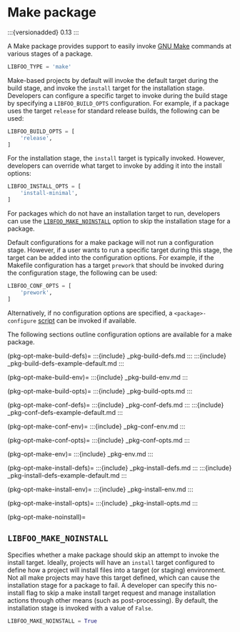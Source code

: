 # Make package

:::{versionadded} 0.13
:::

A Make package provides support to easily invoke [GNU Make][gnu-make]
commands at various stages of a package.

```python
LIBFOO_TYPE = 'make'
```

Make-based projects by default will invoke the default target during the build
stage, and invoke the `install` target for the installation stage. Developers
can configure a specific target to invoke during the build stage by specifying
a `LIBFOO_BUILD_OPTS` configuration. For example, if a package uses the
target `release` for standard release builds, the following can be used:

```python
LIBFOO_BUILD_OPTS = [
    'release',
]
```

For the installation stage, the `install` target is typically invoked.
However, developers can override what target to invoke by adding it into the
install options:

```python
LIBFOO_INSTALL_OPTS = [
    'install-minimal',
]
```

For packages which do not have an installation target to run, developers can
use the [`LIBFOO_MAKE_NOINSTALL`](pkg-opt-make-noinstall) option to skip
the installation stage for a package.

Default configurations for a make package will not run a configuration stage.
However, if a user wants to run a specific target during this stage, the
target can be added into the configuration options. For example, if the
Makefile configuration has a target `prework` that should be invoked
during the configuration stage, the following can be used:

```python
LIBFOO_CONF_OPTS = [
    'prework',
]
```

Alternatively, if no configuration options are specified, a
`<package>-configure`  [script](pkg-type-script) can be invoked if available.

The following sections outline configuration options are available for a make
package.

(pkg-opt-make-build-defs)=
:::{include} _pkg-build-defs.md
:::
:::{include} _pkg-build-defs-example-default.md
:::

(pkg-opt-make-build-env)=
:::{include} _pkg-build-env.md
:::

(pkg-opt-make-build-opts)=
:::{include} _pkg-build-opts.md
:::

(pkg-opt-make-conf-defs)=
:::{include} _pkg-conf-defs.md
:::
:::{include} _pkg-conf-defs-example-default.md
:::

(pkg-opt-make-conf-env)=
:::{include} _pkg-conf-env.md
:::

(pkg-opt-make-conf-opts)=
:::{include} _pkg-conf-opts.md
:::

(pkg-opt-make-env)=
:::{include} _pkg-env.md
:::

(pkg-opt-make-install-defs)=
:::{include} _pkg-install-defs.md
:::
:::{include} _pkg-install-defs-example-default.md
:::

(pkg-opt-make-install-env)=
:::{include} _pkg-install-env.md
:::

(pkg-opt-make-install-opts)=
:::{include} _pkg-install-opts.md
:::

(pkg-opt-make-noinstall)=
## `LIBFOO_MAKE_NOINSTALL`

Specifies whether a make package should skip an attempt to invoke the
install target. Ideally, projects will have an `install` target configured
to define how a project will install files into a target (or staging)
environment. Not all make projects may have this target defined, which
can cause the installation stage for a package to fail. A developer can
specify this no-install flag to skip a make install target request and
manage installation actions through other means (such as post-processing).
By default, the installation stage is invoked with a value of `False`.

```python
LIBFOO_MAKE_NOINSTALL = True
```


[gnu-make]: https://www.gnu.org/software/make/manual/html_node/index.html
